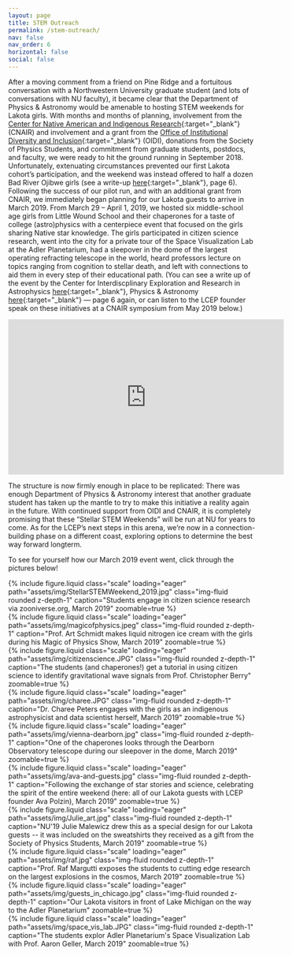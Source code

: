 ```yaml
---
layout: page
title: STEM Outreach
permalink: /stem-outreach/
nav: false
nav_order: 6
horizontal: false
social: false
---
```


After a moving comment from a friend on Pine Ridge and a fortuitous conversation with a Northwestern University graduate student (and lots of conversations with NU faculty), it became clear that the Department of Physics & Astronomy would be amenable to hosting STEM weekends for Lakota girls. With months and months of planning, involvement from the [Center for Native American and Indigenous Research](https://cnair.northwestern.edu){:target="_blank"} (CNAIR) and involvement and a grant from the [Office of Institutional Diversity and Inclusion](https://northwestern.edu/diversity/){:target="_blank"} (OIDI), donations from the Society of Physics Students, and commitment from graduate students, postdocs, and faculty, we were ready to hit the ground running in September 2018. Unfortunately, extenuating circumstances prevented our first Lakota cohort’s participation, and the weekend was instead offered to half a dozen Bad River Ojibwe girls (see a write-up [here](https://physics.northwestern.edu/about/department-newsletter/2018-fall-dimensions.pdf){:target="_blank"}, page 6). Following the success of our pilot run, and with an additional grant from CNAIR, we immediately began planning for our Lakota guests to arrive in March 2019. From March 29 – April 1, 2019,  we hosted six middle-school age girls from Little Wound School and their chaperones for a taste of college (astro)physics with a centerpiece event that focused on the girls sharing Native star knowledge. The girls participated in citizen science research, went into the city for a private tour of the Space Visualization Lab at the Adler Planetarium, had a sleepover in the dome of the largest operating refracting telescope in the world, heard professors lecture on topics ranging from cognition to stellar death, and left with connections to aid them in every step of their educational path. (You can see a write up of the event by the Center for Interdiscplinary Exploration and Research in Astrophysics [here](https://ciera.northwestern.edu/2019/05/28/lakota-stellar-stem-weekend/){:target="_blank"}, Physics & Astronomy [here](https://physics.northwestern.edu/about/department-newsletter/2019-spring-dimensions.pdf){:target="_blank"} — page 6 again,  or can listen to the LCEP founder speak on these initiatives at a CNAIR symposium from May 2019 below.)

<iframe width="560" height="315" src="https://www.youtube.com/embed/LYu68FY-9XU?si=fINaWx7WcvRGJgVs&amp;start=1001" title="YouTube video player" frameborder="0" allow="accelerometer; autoplay; clipboard-write; encrypted-media; gyroscope; picture-in-picture; web-share" referrerpolicy="strict-origin-when-cross-origin" allowfullscreen></iframe>

The structure is now firmly enough in place to be replicated: There was enough Department of Physics & Astronomy interest that another graduate student has taken up the mantle to try to make this initiative a reality again in the future. With continued support from OIDI and CNAIR, it is completely promising that these “Stellar STEM Weekends” will be run at NU for years to come. As for the LCEP’s next steps in this arena, we’re now in a connection-building phase on a different coast, exploring options to determine the best way forward longterm.

<!-- **In the meantime, with COVID-19 forcing all of our hands into virtual programming, we will be running a joint Yale-Northwestern Stellar STEM Weekend over Zoom, March 19-21, 2021. A unique opportunity, serving as a silver lining during a difficult period, we welcome pre-registration from Native youth in their freshman, sophomore, or junior year of high school. There is no cost to participate. To sign up, please fill out the form here:** -->

<!-- **Details will be sent out to enrolled participants as the weekend nears.** -->

To see for yourself how our March 2019 event went, click through the pictures below!

<!-- IMAGES HERE -->

<div class="row mt-3">
    <div class="col-sm mt-3 mt-md-0">
        {% include figure.liquid class="scale" loading="eager" path="assets/img/StellarSTEMWeekend_2019.jpg" class="img-fluid rounded z-depth-1" caption="Students engage in citizen science research via zooniverse.org, March 2019" zoomable=true %}
    </div>
    <div class="col-sm mt-3 mt-md-0">
        {% include figure.liquid class="scale" loading="eager" path="assets/img/magicofphysics.jpeg" class="img-fluid rounded z-depth-1" caption="Prof. Art Schmidt makes liquid nitrogen ice cream with the girls during his Magic of Physics Show, March 2019" zoomable=true %}
    </div>
    <div class="col-sm mt-3 mt-md-0">
        {% include figure.liquid class="scale" loading="eager" path="assets/img/citizenscience.JPG" class="img-fluid rounded z-depth-1" caption="The students (and chaperones!) get a tutorial in using citizen science to identify gravitational wave signals from Prof. Christopher Berry" zoomable=true %}
    </div>
</div>

<div class="row mt-3">
    <div class="col-sm mt-3 mt-md-0">
        {% include figure.liquid class="scale" loading="eager" path="assets/img/charee.JPG" class="img-fluid rounded z-depth-1" caption="Dr. Charee Peters engages with the girls as an indigenous astrophysicist and data scientist herself, March 2019" zoomable=true %}
    </div>
    <div class="col-sm mt-3 mt-md-0">
        {% include figure.liquid class="scale" loading="eager" path="assets/img/vienna-dearborn.jpg" class="img-fluid rounded z-depth-1" caption="One of the chaperones looks through the Dearborn Observatory telescope during our sleepover in the dome, March 2019" zoomable=true %}
    </div>
    <div class="col-sm mt-3 mt-md-0">
        {% include figure.liquid class="scale" loading="eager" path="assets/img/ava-and-guests.jpg" class="img-fluid rounded z-depth-1" caption="Following the exchange of star stories and science, celebrating the spirit of the entire weekend (here: all of our Lakota guests with LCEP founder Ava Polzin), March 2019" zoomable=true %}
    </div>
</div>

<div class="row mt-3">
    <div class="col-sm mt-3 mt-md-0">
        {% include figure.liquid class="scale" loading="eager" path="assets/img/Julie_art.jpg" class="img-fluid rounded z-depth-1" caption="NU'19 Julie Malewicz drew this as a special design for our Lakota guests -- it was included on the sweatshirts they received as a gift from the Society of Physics Students, March 2019" zoomable=true %}
    </div>
    <div class="col-sm mt-3 mt-md-0">
        {% include figure.liquid class="scale" loading="eager" path="assets/img/raf.jpg" class="img-fluid rounded z-depth-1" caption="Prof. Raf Margutti exposes the students to cutting edge research on the largest explosions in the cosmos, March 2019" zoomable=true %}
    </div>
    <div class="col-sm mt-3 mt-md-0">
        {% include figure.liquid class="scale" loading="eager" path="assets/img/guests_in_chicago.jpg" class="img-fluid rounded z-depth-1" caption="Our Lakota visitors in front of Lake Michigan on the way to the Adler Planetarium" zoomable=true %}
    </div>
    <div class="col-sm mt-3 mt-md-0">
        {% include figure.liquid class="scale" loading="eager" path="assets/img/space_vis_lab.JPG" class="img-fluid rounded z-depth-1" caption="The students explor Adler Planetarium's Space Visualization Lab with Prof. Aaron Geller, March 2019" zoomable=true %}
    </div>
</div>